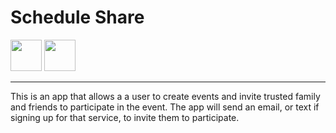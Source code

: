 # Schedule Share
<img src=https://user-images.githubusercontent.com/31383711/204903829-ab7de929-6738-487e-8363-c3697b96a4e4.svg width=50 /> <img src=https://user-images.githubusercontent.com/31383711/190922610-d309b96e-318e-4e82-9b04-8eb2ab52938d.png width=50 />

___
This is an app that allows a a user to create events and invite trusted family and friends to participate in the event. The app will send an email, or text if signing up for that service, to invite them to participate.








